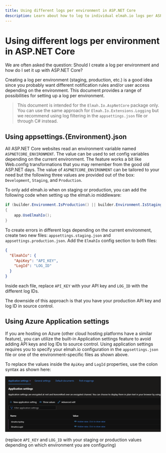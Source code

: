 ```yaml
---
title: Using different logs per environment in ASP.NET Core
description: Learn about how to log to individual elmah.io logs per ASP.NET Core environment. Let you set up notifications, apps and more for production only.
---
```


# Using different logs per environment in ASP.NET Core

We are often asked the question: Should I create a log per environment and how do I set it up with ASP.NET Core?

Creating a log per environment (staging, production, etc.) is a good idea since you probably want different notification rules and/or user access depending on the environment. This document provides a range of possibilities for setting up a log per environment.

> This document is intended for the `Elmah.Io.AspNetCore` package only. You can use the same approach for `Elmah.Io.Extensions.Logging` but we recommend using log filtering in the `appsettings.json` file or through C# instead.

## Using appsettings.{Environment}.json

All ASP.NET Core websites read an environment variable named `ASPNETCORE_ENVIRONMENT`. The value can be used to set config variables depending on the current environment. The feature works a bit like Web.config transformations that you may remember from the good old ASP.NET days. The value of `ASPNETCORE_ENVIRONMENT` can be tailored to your need but the following three values are provided out of the box: `Development`, `Staging`, and `Production`.

To only add elmah.io when on staging or production, you can add the following code when setting up the elmah.io middleware:

```csharp
if (builder.Environment.IsProduction() || builder.Environment.IsStaging())
{
    app.UseElmahIo();
}
```

To create errors in different logs depending on the current environment, create two new files: `appsettings.staging.json` and `appsettings.production.json`. Add the `ElmahIo` config section to both files:

```json
{
  "ElmahIo": {
    "ApiKey": "API_KEY",
    "LogId": "LOG_ID"
  }
}
```

Inside each file, replace `API_KEY` with your API key and `LOG_ID` with the different log IDs.

The downside of this approach is that you have your production API key and log ID in source control.

## Using Azure Application settings

If you are hosting on Azure (other cloud hosting platforms have a similar feature), you can utilize the built-in Application settings feature to avoid adding API keys and log IDs to source control. Using application settings requires you to specify your elmah.io configuration in the `appsettings.json` file or one of the environment-specific files as shown above.

To replace the values inside the `ApiKey` and `LogId` properties, use the colon syntax as shown here:

![Azure Application settings](images/azure-application-settings-v2.png)

(replace `API_KEY` and `LOG_ID` with your staging or production values depending on which environment you are configuring)